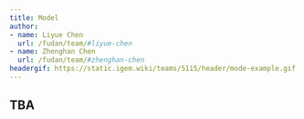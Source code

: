 ```yaml
---
title: Model
author:
- name: Liyue Chen
  url: /fudan/team/#liyue-chen
- name: Zhenghan Chen
  url: /fudan/team/#zhenghan-chen
headergif: https://static.igem.wiki/teams/5115/header/mode-example.gif
---
```


## TBA
